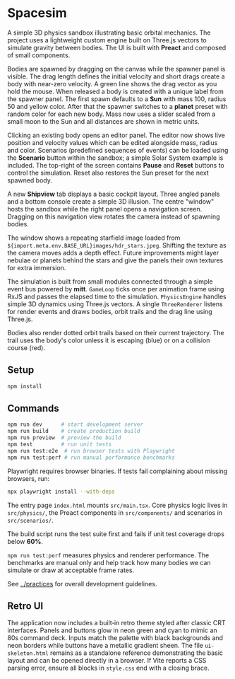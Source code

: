 # Spacesim

A simple 3D physics sandbox illustrating basic orbital mechanics. The project uses a lightweight custom engine built on Three.js vectors to simulate gravity between bodies. The UI is built with **Preact** and composed of small components.

Bodies are spawned by dragging on the canvas while the spawner panel is visible. The drag length defines the initial velocity and short drags create a body with near-zero velocity. A green line shows the drag vector as you hold the mouse. When released a body is created with a unique label from the spawner panel. The first spawn defaults to a **Sun** with mass 100, radius 50 and yellow color. After that the spawner switches to a **planet** preset with random color for each new body. Mass now uses a slider scaled from a small moon to the Sun and all distances are shown in metric units.

Clicking an existing body opens an editor panel. The editor now shows live position and velocity values which can be edited alongside mass, radius and color. Scenarios (predefined sequences of events) can be loaded using the **Scenario** button within the sandbox; a simple Solar System example is included. The top-right of the screen contains **Pause** and **Reset** buttons to control the simulation. Reset also restores the Sun preset for the next spawned body.

A new **Shipview** tab displays a basic cockpit layout. Three angled panels and
a bottom console create a simple 3D illusion. The centre "window" hosts the
sandbox while the right panel opens a navigation screen. Dragging on this
navigation view rotates the camera instead of spawning bodies.

The window shows a repeating starfield image loaded from
`${import.meta.env.BASE_URL}images/hdr_stars.jpeg`. Shifting the texture as the
camera moves adds a depth effect. Future improvements might layer nebulae or
planets behind the stars and give the panels their own textures for extra
immersion.

The simulation is built from small modules connected through a simple event bus powered by **mitt**. `GameLoop` ticks once per animation frame using RxJS and passes the elapsed time to the simulation. `PhysicsEngine` handles simple 3D dynamics using Three.js vectors. A single `ThreeRenderer` listens for render events and draws bodies, orbit trails and the drag line using Three.js.

Bodies also render dotted orbit trails based on their current trajectory. The trail uses the body's color unless it is escaping (blue) or on a collision course (red).

## Setup
```bash
npm install
```

## Commands
```bash
npm run dev      # start development server
npm run build    # create production build
npm run preview  # preview the build
npm test         # run unit tests
npm run test:e2e  # run browser tests with Playwright
npm run test:perf # run manual performance benchmarks
```

Playwright requires browser binaries. If tests fail complaining about missing browsers, run:
```bash
npx playwright install --with-deps
```

The entry page `index.html` mounts `src/main.tsx`. Core physics logic lives in `src/physics/`, the Preact components in `src/components/` and scenarios in `src/scenarios/`.

The build script runs the test suite first and fails if unit test coverage drops below **60%**.

`npm run test:perf` measures physics and renderer performance. The benchmarks are manual only and help track how many bodies we can simulate or draw at acceptable frame rates.

See [../practices](../practices) for overall development guidelines.

## Retro UI

The application now includes a built‑in retro theme styled after classic
CRT interfaces. Panels and buttons glow in neon green and cyan to mimic an
80s command deck. Inputs match the palette with black backgrounds and neon
borders while buttons have a metallic gradient sheen. The file
`ui-skeleton.html` remains as a standalone reference demonstrating the
basic layout and can be opened directly in a browser. If Vite reports a
CSS parsing error, ensure all blocks in `style.css` end with a closing
brace.
